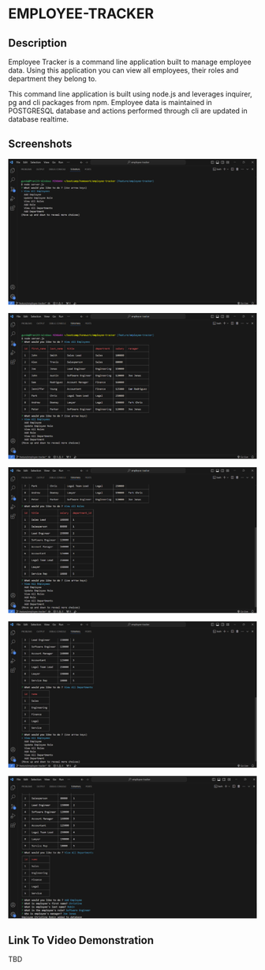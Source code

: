 # EMPLOYEE-TRACKER

## Description

Employee Tracker is a command line application built to manage employee data. Using this application you can view all employees, their roles and department they belong to.

This command line application is built using node.js and leverages inquirer, pg and cli packages from npm. Employee data is maintained in POSTGRESQL database and actions performed through cli are updated in database realtime.

## Screenshots

![Data Operations](assets/images/Data_Operations.png)

![View Employees](assets/images/View_Employees.png)

![View Roles](assets/images/View_Roles.png)

![View Departments](assets/images/View_Departments.png)

![Add Employee](assets/images/Add_Employee.png)

## Link To Video Demonstration

TBD